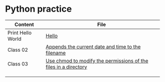 # Python practice


|    Content    | File          |
|   ---------   |   -------     |
| Print Hello World | [Hello](https://github.com/connieuribe/python-practice/blob/main/hello.py) |
| Class 02 |[Appends the current date and time to the filename](https://github.com/connieuribe/ops-301d6-code-challenges/blob/main/ops-challenge02.sh)|
|Class 03   |[Use chmod to modify the permissions of the files in a directory](https://github.com/connieuribe/ops-301d6-code-challenges/blob/main/ops-challenge03.sh)   |
|   |   |
|   |   |
|   |   |


